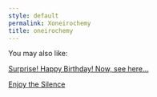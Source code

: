 ```yaml
---
style: default
permalink: Xoneirochemy
title: oneirochemy
---
```

You may also like:

[Surprise! Happy Birthday! Now, see here...](http://scp-wiki.net/surprise-happy-birthday-5)

[Enjoy the Silence](http://scp-wiki.net/enjoy-the-silence)
